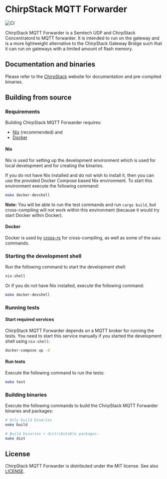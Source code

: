# ChirpStack MQTT Forwarder

![CI](https://github.com/chirpstack/chirpstack-mqtt-forwarder/actions/workflows/main.yml/badge.svg?branch=master)

ChirpStack MQTT Forwarder is a Semtech UDP and ChirpStack Concentratord to
MQTT forwarder. It is intended to run on the gateway and is a more lightweight
alternative to the ChirpStack Gateway Bridge such that it can run on gateways
with a limited amount of flash memory.

## Documentation and binaries

Please refer to the [ChirpStack](https://www.chirpstack.io/) website for
documentation and pre-compiled binaries.

## Building from source

### Requirements

Building ChirpStack MQTT Forwarder requires:

* [Nix](https://nixos.org/download.html) (recommended) and
* [Docker](https://www.docker.com/)

#### Nix

Nix is used for setting up the development environment which is used for local
development and for creating the binaries.

If you do not have Nix installed and do not wish to install it, then you can
use the provided Docker Compose based Nix environment. To start this environment
execute the following command:

```bash
make docker-devshell
```

**Note:** You will be able to run the test commands and run `cargo build`, but
cross-compiling will not work within this environment (because it would try start
Docker within Docker).

#### Docker

Docker is used by [cross-rs](https://github.com/cross-rs/cross) for cross-compiling,
as well as some of the `make` commands.

### Starting the development shell

Run the following command to start the development shell:

```bash
nix-shell
```

Or if you do not have Nix installed, execute the following command:

```bash
make docker-devshell
```

### Running tests

#### Start required services

ChirpStack MQTT Forwarder depends on a MQTT broker for running the tests.
You need to start this service manually if you started the development shell
using `nix-shell`:

```bash
docker-compose up -d
```

#### Run tests

Execute the following command to run the tests:

```bash
make test
```

### Building binaries

Execute the following commands to build the ChirpStack MQTT Forwarder binaries
and packages:

```bash
# Only build binaries
make build

# Build binaries + distributable packages.
make dist
```

## License

ChirpStack MQTT Forwarder is distributed under the MIT license. See also
[LICENSE](https://github.com/brocaar/chirpstack/blob/master/LICENSE).

